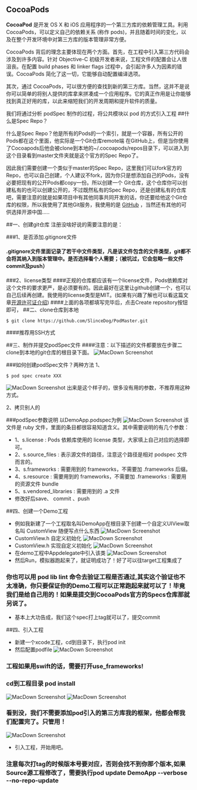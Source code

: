 
## CocoaPods

**CocoaPod**  是开发 OS X 和 iOS 应用程序的一个第三方库的依赖管理工具。利用 CocoaPods，可以定义自己的依赖关系 (称作 pods)，并且随着时间的变化，以及在整个开发环境中对第三方库的版本管理非常方便。

CocoaPods 背后的理念主要体现在两个方面。首先，在工程中引入第三方代码会涉及到许多内容。针对 Objective-C 初级开发者来说，工程文件的配置会让人很沮丧。在配置 build phases 和 linker flags 过程中，会引起许多人为因素的错误。CocoaPods 简化了这一切，它能够自动配置编译选项。

其次，通过 CocoaPods，可以很方便的查找到新的第三方库。当然，这并不是说你可以简单的将别人提供的库拿来拼凑成一个应用程序。它的真正作用是让你能够找到真正好用的库，以此来缩短我们的开发周期和提升软件的质量。


我们将通过分析 podSpec 制作的过程，将公共模块以 pod 的方式引入工程
##什么是Spec Repo？

什么是Spec Repo？他是所有的Pods的一个索引，就是一个容器，所有公开的Pods都在这个里面，他实际是一个Git仓库remote端
在GitHub上，但是当你使用了Cocoapods后他会被clone到本地的~/.cocoapods/repos目录下，可以进入到这个目录看到master文件夹就是这个官方的Spec Repo了。

因此我们需要创建一个类似于master的Spec Repo，这里我们可以fork官方的Repo，也可以自己创建，个人建议不fork，因为你只是想添加自己的Pods，没有必要把现有的公开Pods都copy一份。所以创建一个 Git仓库，这个仓库你可以创建私有的也可以创建公开的，不过既然私有的Spec Repo，还是创建私有的仓库吧，需要注意的就是如果项目中有其他同事共同开发的话，你还要给他这个Git仓库的权限，所以我使用了其他Git服务，我使用的是
[GitHub](https://github.com/SlinceDog/PodMaster) ，当然还有其他的可供选择开源中国.....

##一、创建git仓库
注册没啥好说的需要注意的是：


###1、是否添加.gitignore文件
#### .gitignore文件里面记录了若干中文件类型，凡是该文件包含的文件类型，git都不会将其纳入到版本管理中。是否选择看个人需要；（被坑过，它会忽略一些文件commit及push）
###2、license类型
####正规的仓库都应该有一个license文件，Pods依赖库对这个文件的要求更严，是必须要有的。因此最好在这里让github创建一个，也可以自己后续再创建。我使用的license类型是MIT。(如果有兴趣了解也可以看这篇文章[开源许可证介绍](http://www.ruanyifeng.com/blog/2011/05/how_to_choose_free_software_licenses.html))
####上面的各项都填写完毕后，点击Create repository按钮即可，
##二、clone仓库到本地
```
$ git clone https://github.com/SlinceDog/PodMaster.git  
```

####推荐用SSH方式

##三、制作并提交podSpec文件
####注意：以下描述的文件都要放在步骤二clone到本地的git仓库的根目录下面。
![MacDown Screenshot](https://ww3.sinaimg.cn/large/006tNc79jw1fcozu2a9frj30xs0jyta2.jpg)

###如何创建podSpec文件？两种方法
1、
```
$ pod spec create XXX 
```
![MacDown Screenshot](https://ww1.sinaimg.cn/large/006tNc79gy1fcozuhz735j31kw1124ax.jpg)
出来是这个样子的，很多没有用的参数，不推荐用这种方式。

2、拷贝别人的

###podSpec参数说明
以DemoApp.podspec为例
![MacDown Screenshot](https://ww1.sinaimg.cn/large/006tNc79gy1fcozuyi5g7j317o0jugr1.jpg)
该文件是 ruby 文件，里面的条目都很容易知道含义。其中需要说明的有几个参数：

* 1、s.license : Pods 依赖库使用的 license 类型，大家填上自己对应的选择即可。
* 2、s.source_files : 表示源文件的路径，注意这个路径是相对 podspec 文件而言的。
* 3、s.frameworks : 需要用到的 frameworks，不需要加 .frameworks 后缀。
* 4、s.resource : 需要用到的 frameworks，不需要加 .frameworks : 需要用的资源文件 bundle
* 5、s.vendored_libraries : 需要用到的 .a 文件
* 修改好后save、 commit 、push 

##四、创建一个Demo工程
* 例如我新建了一个工程取名叫DemoApp在根目录下创建一个自定义UIView取名叫 CustomView 随便写点什么东西
![MacDown Screenshot](https://ww4.sinaimg.cn/large/006tNc79jw1fcp03tikh4j315q0n20vv.jpg)
* CustomView.h 自定义初始化
![MacDown Screenshot](https://ww2.sinaimg.cn/large/006tNc79gy1fcp06d650xj317u0s0n34.jpg)
* CustomView.h 实现自定义初始化
![MacDown Screenshot](https://ww2.sinaimg.cn/large/006tNc79gy1fcp0778rltj317m0wmdpk.jpg)
* 在demo工程中Appdelegate中引入该类
![MacDown Screenshot](https://ww2.sinaimg.cn/large/006tNc79gy1fcp0b3ijnij31kw0vztu4.jpg)
* 然后Run，模拟器跑起来了，就证明成功了！好了可以往target工程集成了
### 你也可以用 pod lib lint  命令去验证工程是否通过,其实这个验证也不太准确，你只要保证你的Demo工程可以正常跑起来就可以了！毕竟我们是给自己用的！如果是提交到CocoaPods官方的Specs仓库那就另说了。
* 基本上大功告成，我们这个spec打上tag就可以了，提交commit

##四、引入工程
* 新建一个xcode工程，cd到目录下，执行pod init
* 然后配置podfile
![MacDown Screenshot](https://ww2.sinaimg.cn/large/006tNc79jw1fcp0sds0juj31kw0rdq7x.jpg)
### 工程如果用swift的话，需要打开use_frameworks!
### cd到工程目录 pod install 
![MacDown Screenshot](https://ww3.sinaimg.cn/large/006tNc79gy1fcp0xfqu82j30d60li7b9.jpg)
![MacDown Screenshot](https://ww2.sinaimg.cn/large/006tNc79gy1fcp0xj43h3j31i60nmneg.jpg)
### 看到没，我们不需要添加pod引入的第三方库我的框架，他都会帮我们配置完了。只管用！

![MacDown Screenshot](https://ww2.sinaimg.cn/large/006tNc79jw1fcp135oendj319e0tunaj.jpg)
* 引入工程，开始用吧。
### 注意每次打tag的时候版本号要对应，否则会找不到你那个版本,如果Source源工程修改了，需要执行pod update DemoApp --verbose --no-repo-update



